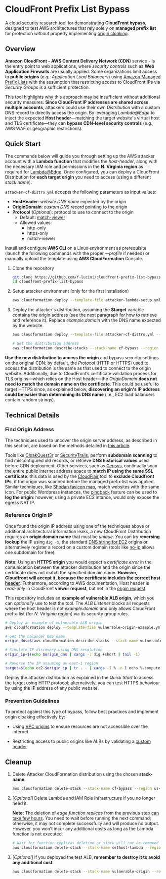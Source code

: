 # CloudFront Prefix List Bypass

A cloud security research tool for demonstrating **CloudFront bypass**, designed to test AWS architectures that rely solely on **managed prefix list** for protection *without* properly implementing [origin cloaking](https://aws.amazon.com/developer/application-security-performance/articles/origin-cloaking).

## Overview

**Amazon CloudFront - AWS Content Delivery Network (CDN)** service - is the entry point to web applications, where *security controls* such as **Web Application Firewalls** are usually applied. Some organizations limit access to **public origins** (*e.g.: Application Load Balancers*) using [Amazon Managed Prefix Lists](https://docs.aws.amazon.com/AmazonCloudFront/latest/DeveloperGuide/LocationsOfEdgeServers.html#managed-prefix-list) with the assumption that restricting access to CloudFront IPs via *Security Groups* is a sufficient protection.

This tool highlights why this approach may be insufficient without additional security measures. **Since CloudFront IP addresses are shared across multiple accounts**, attackers could use their own *Distribution* with a custom DNS record to directly access the origin. By leveraging *Lambda@Edge* to inject the expected **Host header**—matching the target website's virtual host and TLS certificate—they can **bypass CDN-level security controls** (e.g., AWS WAF or geographic restrictions).

## Quick Start

The commands below will guide you through setting up the AWS attacker account with a **Lambda function** that modifies the *host-header*, along with the necessary IAM role and permissions in the **N. Virginia region** as required for [Lambda@Edge](https://docs.aws.amazon.com/AmazonCloudFront/latest/DeveloperGuide/lambda-at-the-edge.html).  Once configured, you can deploy a CloudFront Distribution for **each target origin** you need to access (using a different *stack name*).

`attacker-cf-distro.yml` accepts the following parameters as input values:
- **HostHeader**: *website DNS name* expected by the origin
- **OriginDomain**: *custom DNS record* pointing to the origin
- **Protocol** (*Optional*): protocol to use to connect to the origin
  - Default: [match-viewer](https://docs.aws.amazon.com/it_it/AWSCloudFormation/latest/UserGuide/aws-properties-cloudfront-distribution-customoriginconfig.html#cfn-cloudfront-distribution-customoriginconfig-originprotocolpolicy)
  - Allowed values:
    - http-only
    - https-only
    - match-viewer

Install and configure **AWS CLI** on a Linux environment as prerequisite (launch the following commands with the proper *--profile* if needed) or manually upload the template using **AWS CloudFormation** Console.

1. Clone the repository

    ```bash
    git clone https://github.com/f-lucini/cloudfront-prefix-list-bypass.git
    cd cloudfront-prefix-list-bypass
    ```

2. Setup attacker environment (only for the first installation)
    ```bash
    aws cloudformation deploy --template-file attacker-lambda-setup.yml --stack-name sethost-lambda --region us-east-1
    ```

3. Deploy the attacker's distribution, assuming the **$target** variable contains the origin address (see the next paragraph for how to retrieve and reference it). Replace *example.domain* with the DNS name expected by the website.
    ```bash
    aws cloudformation deploy --template-file attacker-cf-distro.yml --stack-name cf-bypass --parameter-overrides HostHeader=example.domain OriginDomain=$target --region us-east-1

    # Get the distribution address
    aws cloudformation describe-stacks --stack-name cf-bypass --region us-east-1 --query 'Stacks[0].Outputs[0].OutputValue' --output json | sed 's/\"//g'
    ```

**Use the new distribution to access the origin** and bypass security settings on the original CDN: by default, the *Protocol* (HTTP or HTTPS) used to access the distribution is the same as that used to connect to the origin website. Additionally, due to CloudFront’s certificate validation process for TLS origins—which relies on the Host header—the *OriginDomain* **does not need to match the domain name on the certificate**. This could be useful to target HTTPS since, as explained below, **discovering an origin's IP address could be easier than determining its DNS name** (i.e., EC2 load balancers contain random strings).

## Technical Details

### Find Origin Address

The techniques used to uncover the origin server address, as described in this section, are based on the methods detailed in  [this article](https://infosecwriteups.com/finding-the-origin-ip-behind-cdns-37cd18d5275).

Tools like [CloakQuest3r](https://github.com/spyboy-productions/CloakQuest3r) or [SecurityTrails](https://securitytrails.com/), perform **subdomain scanning** to find misconfigured old records, or retrieve **DNS historical values** used before CDN deployment. Other services, such as [Censys](https://search.censys.io/), continually scan the entire public internet address space to **match IP using the same SSL certificate**: this data is used by the [CloudFlair](https://github.com/christophetd/CloudFlair) tool to **exclude Cloudfront IPs**, if the origin was scanned before the managed prefix list was applied. Similar techniques, like [Shodan favicon map](https://faviconmap.shodan.io), match websites with the same icon. For public Wordpress instances, the [pingback](https://www.invicti.com/blog/web-security/xml-rpc-protocol-ip-disclosure-attacks/) feature can be used to **log the origin**: however, using a private EC2 intance, would only expose the egress NAT IP.

### Reference Origin IP

Once found the origin IP address using one of the techniques above or additional architectural information leaks, a new CloudFront Distribution requires an **origin domain name** that must be *unique*. You can try **reversing lookup** the IP using `dig -x`, the standard [DNS string for EC2](https://www.reddit.com/r/aws/comments/6bple0/comment/dhokpps/?utm_source=share&utm_medium=web3x&utm_name=web3xcss&utm_term=1&utm_content=share_button) origins or alternatively register a record on a custom domain (tools like [no-ip](https://my.noip.com/dynamic-dns) allows one subdomain for free).

**Note:** Using an **HTTPS origin** you would expect a *certificate error* in the comunication between the attacker distribution and the origin since the certificate does not match the specified domain name. **However, Cloudfront will accept it, because the certificate includes [the correct host header](https://docs.aws.amazon.com/AmazonCloudFront/latest/DeveloperGuide/using-https-cloudfront-to-custom-origin.html#using-https-cloudfront-to-origin-certificate)**. Futhermore, according to AWS documentation, Host header is *read-only* in CloudFront **viewer request**, but not in the [origin request](https://docs.aws.amazon.com/AmazonCloudFront/latest/DeveloperGuide/edge-function-restrictions-all.html#function-restrictions-read-only-headers).

This repository includes an **example of vulnerable ALB origin**, which you can *optionally* use to test the tool. The *ALB Listener* blocks all requests where the host header is not *example.domain* and only allows CloudFront prefix-list (for *N. Viriginia* region) via its security group rules.
```bash
# Deploy an example of vulnerable ALB origin
aws cloudformation deploy --template-file vulnerable-origin-example.yml --stack-name vulnerable-origin --region us-east-1

# Get the balancer DNS name
origin_dns=$(aws cloudformation describe-stacks --stack-name vulnerable-origin --region us-east-1 --query 'Stacks[0].Outputs[0].OutputValue' --output json | sed 's/\"//g')

# Simulate IP discovery using DNS resolution
origin_ip=$(echo $origin_dns | xargs -l dig +short | tail -1)

# Reverse the IP assuming us-east-1 region
target=$(echo ec2-$origin_ip | tr . - | xargs -I % -n 1 echo %.compute-1.amazonaws.com)
```

Deploy the attacker distribution as explained in the *Quick Start* to access the target using HTTP protocol; alternatively, you can test HTTPS behaviour by using the IP address of any public website.

### Prevention Guidelines
To protect against this type of bypass, follow best practices and implement origin cloaking effectively by:

- Using [VPC origins](https://docs.aws.amazon.com/AmazonCloudFront/latest/DeveloperGuide/private-content-vpc-origins.html) to ensure  resources are not accessible over the internet

- Restricting access to public origins like ALBs by validating a [custom header](https://docs.aws.amazon.com/AmazonCloudFront/latest/DeveloperGuide/restrict-access-to-load-balancer.html)

## Cleanup

1. Delete Attacker CloudFormation distribution using the chosen **stack-name**.

    ```bash
    aws cloudformation delete-stack --stack-name cf-bypass --region us-east-1
    ```

2. [*Optional*] Delete Lambda and IAM Role Infrastructure if you no longer need it.

    **Note**: The deletion of *edge function replicas* from the previous step [can take few hours](https://docs.aws.amazon.com/AmazonCloudFront/latest/DeveloperGuide/lambda-edge-delete-replicas.html). You need to wait before running the next command; otherwise, it may not complete successfully and will produce no output. However, you won’t incur any additional costs as long as the Lambda function is not executed.

    ```bash
    # Wait for function replicas deletion or stack will not be removed
    aws cloudformation delete-stack --stack-name sethost-lambda --region us-east-1
    ```
3. [*Optional*] If you deployed the test ALB, **remember to destroy it to avoid any additional cost**.

    ```bash
    aws cloudformation delete-stack --stack-name vulnerable-origin --region us-east-1
    ```